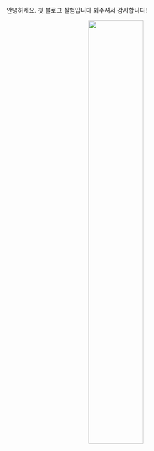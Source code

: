안녕하세요. 첫 블로그 실험입니다 봐주셔서 감사합니다!

<center><img src='{{"/assets/image//image1.PNG" | relative_url}}' width="50%"></center>
